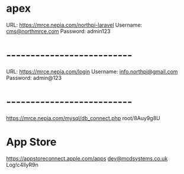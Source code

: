 # apex


URL: https://mrce.nepia.com/northpi-laravel
Username: cms@northmrce.com
Password: admin123

# --------------------------

URL: https://mrce.nepia.com/login
Username: info.northpi@gmail.com
Password: admin@123

# --------------------------

https://mrce.nepia.com/mysql/db_connect.php
root/8Auy9g$8$U

# App Store
https://appstoreconnect.apple.com/apps
dev@mcdsystems.co.uk
Log!c4llyR9n

